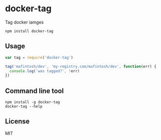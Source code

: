 # docker-tag

Tag docker iamges

```
npm install docker-tag
```

## Usage

``` js
var tag = require('docker-tag')

tag('mafintosh/dev', 'my-registry.com/mafintosh/dev', function(err) {
  console.log('was tagged?', !err)
})
```

## Command line tool

```
npm install -g docker-tag
docker-tag --help
```

## License

MIT
